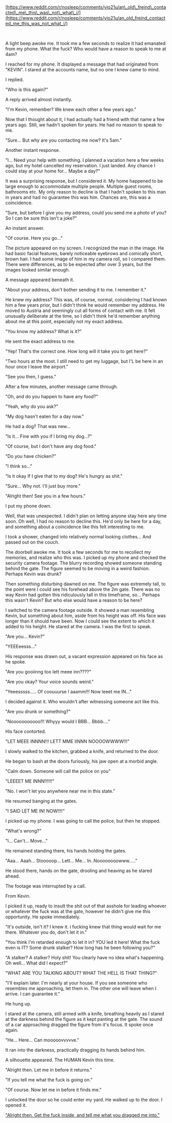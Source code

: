 &#x200B;

[https://www.reddit.com/r/nosleep/comments/yio21u/an\_old\_freind\_contacted\_me\_this\_was\_not\_what\_i/](https://www.reddit.com/r/nosleep/comments/yio21u/an_old_freind_contacted_me_this_was_not_what_i/)

&#x200B;

A light beep awoke me. It took me a few seconds to realize it had emanated from my phone. What the fuck? Who would have a reason to speak to me at 4am?

I reached for my phone. It displayed a message that had originated from "KEVIN". I stared at the accounts name, but no one I knew came to mind.

I replied.

"Who is this again?"

A reply arrived almost instantly.

"I'm Kevin, remember? We knew each other a few years ago."

Now that I thought about it, I had actually had a friend with that name a few years ago. Still, we hadn't spoken for years. He had no reason to speak to me.

"Sure... But why are you contacting me now? It's 5am."

Another instant response.

"I... Need your help with something. I planned a vacation here a few weeks ago, but my hotel cancelled my reservation. I just landed. Any chance I could stay at your home for... Maybe a day?"

It was a surprising response, but I considered it. My home happened to be large enough to accommodate multiple people. Multiple guest rooms, bathrooms etc. My only reason to decline is that I hadn't spoken to this man in years and had no guarantee this was him. Chances are, this was a coincidence.

"Sure, but before I give you my address, could you send me a photo of you? So I can be sure this isn't a joke?"

An instant answer.

"Of course. Here you go..."

The picture appeared on my screen. I recognized the man in the image. He had basic facial features, barely noticeable eyebrows and comically short, brown hair. I had some image of him in my camera roll, so I compared them. There were differences, as to be expected after over 3 years, but the images looked similar enough.

A message appeared beneath it.

"About your address, don't bother sending it to me. I remember it."

He knew my address? This was, of course, normal, considering I had known him a few years prior, but I didn't think he would remember my address. He moved to Austria and seemingly cut all forms of contact with me. It felt unusually deliberate at the time, so I didn't think he'd remember anything about me at this point, especially not my exact address.

"You know my address? What is it?"

He sent the exact address to me.

"Yep! That's the correct one. How long will it take you to get here?"

"Two hours at the most. I still need to get my luggage, but I'L be here in an hour once I leave the airport."

"See you then, I guess."

After a few minutes, another message came through.

"Oh, and do you happen to have any food?"

"Yeah, why do you ask?"

"My dog hasn't eaten for a day now."

He had a dog? That was new...

"Is it... Fine with you if I bring my dog...?"

"Of course, but I don't have any dog food."

"Do you have chicken?"

"I think so..."

"Is it okay If I give that to my dog? He's hungry as shit."

"Sure... Why not. I'll just buy more."

"Alright then! See you in a few hours."

I put my phone down.

Well, that was unexpected. I didn't plan on letting anyone stay here any time soon. Oh well, I had no reason to decline this. He'd only be here for a day, and something about a coincidence like this felt interesting to me.

I took a shower, changed into relatively normal looking clothes... And passed out on the couch.

The doorbell awoke me. It took a few seconds for me to recollect my memories, and realize who this was. I picked up my phone and checked the security camera footage. The blurry recording showed someone standing behind the gate. The figure seemed to be moving in a weird fashion. Perhaps Kevin was drunk?

Then something disturbing dawned on me. The figure was extremely tall, to the point were I could see his forehead above the 2m gate. There was no way Kevin had gotten this ridiculously tall in this timeframe, so... Perhaps this wasn't Kevin? But who else would have a reason to be here?

I switched to the camera footage outside. It showed a man resembling Kevin, but something about him, aside from his height was off. His face was longer than it should have been. Now I could see the extent to which it added to his height. He stared at the camera. I was the first to speak.

"Are you... Kevin?"

"YEEEeesss..."

His response was drawn out, a vacant expression appeared on his face as he spoke.

"Are you gooiinng too lett meee inn????"

"Are you okay? Your voice sounds weird."

"Yeeesssss..... Of coouuurse I aaamm!!! Now leeet me IN..."

I decided against it. Who wouldn't after witnessing someone act like this.

"Are you drunk or something?"

"Nooooooooooo!!! Whyyy would I BBB... Bbbb...."

His face contorted.

"LET MEEE INNNN!!! LETT MME IINNN NOOOOWWWW!!!"

I slowly walked to the kitchen, grabbed a knife, and returned to the door.

He began to bash at the doors furiously, his jaw open at a morbid angle.

"Calm down. Someone will call the police on you"

"LEEEET ME INNN!!!!!!"

"No. I won't let you anywhere near me in this state."

He resumed banging at the gates.

"I SAID LET ME IN! NOW!!!!"

I picked up my phone. I was going to call the police, but then he stopped.

"What's wrong?"

"I... Can't... Move..."

He remained standing there, his hands holding the gates.

"Aaa... Aaah... Stooooop... Lett... Me... In..Noooooooowww....."

He stood there, hands on the gate, drooling and heaving as he stared ahead.

The footage was interrupted by a call.

From Kevin.

I picked it up, ready to insult the shit out of that asshole for leading whoever or whatever the fuck was at the gate, however he didn't give me this opportunity. He spoke immediately.

"It's outside, isn't it? I knew it. i fucking knew that thing would wait for me there. Whatever you do, don't let it in."

"You think I'm retarded enough to let it in? YOU led it here! What the fuck even is IT? Some drunk stalker? How long has he been following you?"

"A stalker? A stalker? Holy shit! You clearly have no idea what's happening. Oh well... What did I expect?"

"WHAT ARE YOU TALKING ABOUT? WHAT THE HELL IS THAT THING?"

"I'll explain later. I'm nearly at your house. If you see someone who resembles me approaching, let them in. The other one will leave when I arrive. I can guarantee it."

He hung up.

I stared at the camera, still armed with a knife, breathing heavily as I stared at the darkness behind the figure as it kept panting at the gate. The sound of a car approaching dragged the figure from it's focus. It spoke once again.

"He... Here... Can mooooovvvvve."

It ran into the darkness, practically dragging its hands behind him.

A silhouette appeared. The HUMAN Kevin this time.

"Alright then. Let me in before it returns."

"If you tell me what the fuck is going on."

"Of course. Now let me in before it finds me."

I unlocked the door so he could enter my yard. He walked up to the door. I opened it.

["Alright then. Get the fuck inside, and tell me what you dragged me into."](https://www.reddit.com/r/WoodenPikes/)